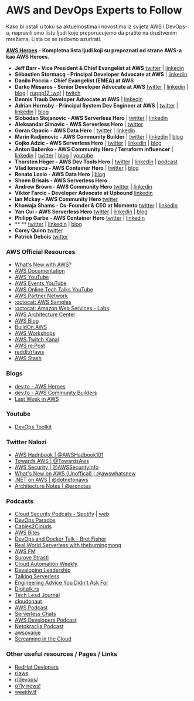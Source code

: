# AWS and DevOps Experts to Follow

Kako bi ostali u toku sa aktuelnostima i novostima iz svijeta AWS i DevOps-a, napravili smo listu ljudi koje preporucujemo da pratite na društvenim mrežama. Lista ce se redovno azurirati.

**[AWS Heroes](https://aws.amazon.com/developer/community/heroes/) - Kompletna lista ljudi koji su prepoznati od strane AWS-a kao AWS Heroes.**

- **Jeff Barr - Vice President & Chief Evangelist at AWS** [twitter](https://twitter.com/jeffbarr) | [linkedin](https://www.linkedin.com/in/jeffbarr/)
- **Sébastien Stormacq - Principal Developer Advocate at AWS** | [linkedin](https://www.linkedin.com/in/sebastienstormacq/)
- **Danilo Poccia - Chief Evangelist (EMEA) at AWS**
- **Darko Mesaros - Senior Developer Advocate at AWS**  [twitter](https://twitter.com/darkosubotica) | [linkedin](https://www.linkedin.com/in/darko-mesaros/) | [blog](https://www.buildon.aws/) | [ruppp12 :wq!](https://www.rup12.net/) | [twitch](https://www.twitch.tv/ruptwelve)
- **Dennis Traub Developer Advocate at AWS** | [linkedin](https://www.linkedin.com/in/dennis-traub/)
- **Adrian Hornsby - Principal System Dev Engineer at AWS** | [twitter](https://twitter.com/adhorn) | [linkedin](https://www.linkedin.com/in/adrianhornsby/) | [blog](https://adhorn.medium.com/)
- **Slobodan Stojanovic - AWS Serverless Hero** | [twitter](https://twitter.com/slobodan_) | [linkedin](https://www.linkedin.com/in/sstojanovic/)
- **Aleksandar Simovic - AWS Serverless Hero** | [twitter](https://twitter.com/simalexan)
- **Goran Opacic - AWS Data Hero** | [twitter]() | [linkedin]()
- **Marin Radjenovic - AWS Community Builder** | [twitter]() | [linkedin]() | [blog](https://medium.com/@marinradjenovic)
- **Gojko Adzic - AWS Serverless Hero** | [twitter]() | [linkedin]() | [blog](https://serverless.pub/)
- **Anton Babenko - AWS Community Hero / Terraform influencer** | [linkedin](https://www.linkedin.com/in/antonbabenko/) | [twitter](https://twitter.com/antonbabenko) | [blog](https://www.weekly.tf/) | [youtube](https://www.youtube.com/channel/UCGH0yYPvlCN1VjSFMGVmFgQ)
- **Thorsten Höger - AWS Dev Tools Hero** | [twitter]() | [linkedin]() | [podcast]()
- **Vlad Ionescu - AWS Container Hero** | [twitter](https://twitter.com/iamvlaaaaaaad/) | [blog](https://www.vladionescu.me/)
- **Renato Losio - AWS Data Hero** | [blog](https://cloudiamo.com/)
- **Sheen Brisals - AWS Serverless Hero**
- **Andrew Brown - AWS Community Hero** [twitter](https://twitter.com/andrewbrown/) | [linkedin](https://www.linkedin.com/in/andrew-wc-brown/)
- **Viktor Farcic - Developer Advocate at Upbound** [linkedin](https://www.linkedin.com/in/viktorfarcic/)
- **Ian Mckay - AWS Community Hero** [twitter](https://twitter.com/iann0036)
- **Khawaja Shams - Co-Founder & CEO at Momento** [twitter](https://twitter.com/ksshams) | [linkedin](https://www.linkedin.com/in/kshams/)
- **Yan Cui - AWS Serverless Hero** [twitter](https://twitter.com/theburningmonk) | [linkedin](https://www.linkedin.com/in/theburningmonk/) | [blog](https://theburningmonk.medium.com/)
- **Philipp Garbe - AWS Container Hero** [twitter]() | [linkedin]()
- ** ** [twitter](https://twitter.com/pgarbe) | [linkedin]( https://linkedin.com/in/pgarbe) | [blog](https://garbe.io/)
- **Corey Quinn** [twitter](https://twitter.com/QuinnyPig)
- **Patrick Debois** [twitter](https://twitter.com/patrickdebois)

### AWS Official Resources
- [What's New with AWS?](https://aws.amazon.com/new/)
- [AWS Documentation](https://aws.amazon.com/documentation-overview/)
- [AWS YouTube](https://www.youtube.com/user/AmazonWebServices)
- [AWS Events YouTube](https://www.youtube.com/@AWSEventsChannel)
- [AWS Online Tech Talks YouTube](https://www.youtube.com/@AWSOnlineTechTalks)
- [AWS Partner Network](https://www.youtube.com/@AWSPartnerNetwork)
- [:octocat: AWS Samples](https://github.com/aws-samples)
- [:octocat: Amazon Web Services - Labs](https://github.com/awslabs)
- [AWS Architecture Center](https://aws.amazon.com/architecture)
- [AWS Blog](https://aws.amazon.com/blogs/)
- [BuildOn.AWS](https://www.buildon.aws/)
- [AWS Workshops](https://workshops.aws/)
- [AWS Twitch Kanal](https://www.twitch.tv/aws)
- [AWS re:Post](https://repost.aws/)
- [reddit/r/aws](https://www.reddit.com/r/aws/)
- [AWS Stash](https://awsstash.com/)
### Blogs
- [dev.to - AWS Heroes](https://dev.to/aws-heroes)
- [dev.to - AWS Community Builders](https://dev.to/aws-builders)
- [Last Week in AWS](https://ref.lastweekinaws.com/dfiinf)

### Youtube
- [DevOps Toolkit](https://www.youtube.com/@DevOpsToolkit/videos)

### Twitter Nalozi
- [AWS Hadnbook | @AWSHadbook101](https://twitter.com/AWSHandbook101)
- [Towards AWS | @TowardsAws](https://twitter.com/TowardsAws)
- [AWS Security | @AWSSecurityInfo](https://twitter.com/AWSSecurityInfo)
- [What's New on AWS (Unoffical) | @awswhatsnew](https://twitter.com/awswhatsnew)  
- [.NET on AWS | @dotnetonaws](https://twitter.com/dotnetonaws)  
- [Architecture Notes | @arcnotes](https://twitter.com/arcnotes)

### Podcasts
- [Cloud Security Podcats - Spotify](https://open.spotify.com/show/6LZgeh4GecRYPc0WrwMB4I?si=96ceee79de88407e) | [web](https://cloudsecuritypodcast.tv/)
- [DevOps Paradox](https://open.spotify.com/show/6VRDZ6E89JfNY9BCANx70m?si=077b108747a0421e)
- [Cables2Clouds](https://open.spotify.com/show/0XiacmzJ7FYilmOqBZPQaE?si=57dde8c89b00474b)
- [AWS Bites](https://open.spotify.com/show/3Lh7PzqBFV6yt5WsTAmO5q?si=182d1c30b0cc4789)
- [DevOps and Docker Talk - Bret Fisher](https://open.spotify.com/show/2q5GOLTmNGpHYmrrZ0Ik73?si=92b0d53a762c4676)
- [Real World Serverless with theburningmong](https://open.spotify.com/show/4Ts4BGGcQvwtvwF0XXq0nE?si=9adad8d869d9439f)
- [AWS FM](https://open.spotify.com/show/3J1QKpYBOBggThvdNH9uD1?si=9b312c4f0173489f)
- [Surove Strasti](https://open.spotify.com/show/6mlsvDZWLDNL9DAUVTcSmF?si=9c3c11a40b9448ba)
- [Cloud Automation Weekly](https://open.spotify.com/show/7J3rTmvAES6brOiMrdGfUk?si=75b8b0d765af4eac)
- [Developing Leadership](https://open.spotify.com/show/4a6izDjcua7kh9SDyFzqFh?si=687b5791c11b48a5)
- [Talking Serverless](https://open.spotify.com/show/0JuJlYhsAMzLsPJm6Pk2A6?si=8b3206c71f684dd7)
- [Engineering Advice You Didn't Ask For](https://open.spotify.com/show/199cUFlgvdrGKhZK9oHnOh?si=3e1e780d1fad41a8)
- [Digitalk.rs](https://open.spotify.com/show/7ykld3nayLv8udDZ6bMG8N?si=e39b3515dd024e2e)
- [Tech Lead Journal](https://open.spotify.com/show/5suS91H6OfqDt14ZsOD4RV?si=f2725b1a717f410a)
- [cloudonaut](https://open.spotify.com/show/1M44gYEuSZs3YX6zDUcVZs?si=c12b03e4a72a44ee)
- [AWS Podcast](https://open.spotify.com/show/363iMcjThX5KNpfSHPRAjj?si=5ae8b28197d74e4b)
- [Serverless Chats](https://open.spotify.com/show/0r9PlWkq4mXoKL3fAIh5Ux?si=c1b59313cbc44dd5)
- [AWS Developers Podcast](https://open.spotify.com/show/7rQjgnBvuyr18K03tnEHBI?si=c7876cba2b1a4345)
- [Netokracija Podcast](https://open.spotify.com/show/1JeEKPdFXJopMUEPXucMUK?si=36401caa1c47479b)
- [awsovanje](https://open.spotify.com/show/3lY7x5aJiOgJ5CIiC7LkrY?si=4a0bfc39b1b74630)
- [Screaming in the Cloud](https://open.spotify.com/show/3fBA9eNkGliCzp3Xuy1GVd?si=3c9db566573a4ab5)

### Other useful resources / Pages / Links

- [RedHat Devlopers](https://developers.redhat.com/)
- [r/aws](https://www.reddit.com/r/aws/)  
- [r/devops/](https://www.reddit.com/r/devops/)
- [o11y news!](https://o11y.news/)
- [weekly.tf](https://www.weekly.tf/)
